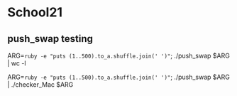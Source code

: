 # School21

## push_swap testing

ARG=`ruby -e "puts (1..500).to_a.shuffle.join(' ')"`; ./push_swap $ARG | wc -l

ARG=`ruby -e "puts (1..500).to_a.shuffle.join(' ')"`; ./push_swap $ARG | ./checker_Mac $ARG
